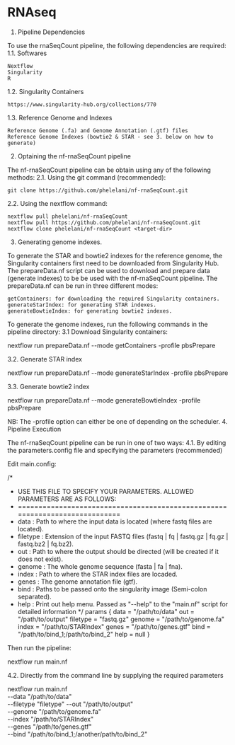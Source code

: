 # RNAseq
1. Pipeline Dependencies

To use the rnaSeqCount pipeline, the following dependencies are required:
1.1. Softwares

    Nextflow
    Singularity
    R

1.2. Singularity Containers

    https://www.singularity-hub.org/collections/770

1.3. Reference Genome and Indexes

    Reference Genome (.fa) and Genome Annotation (.gtf) files
    Reference Genome Indexes (bowtie2 & STAR - see 3. below on how to generate)

2. Optaining the nf-rnaSeqCount pipeline

The nf-rnaSeqCount pipeline can be obtain using any of the following methods:
2.1. Using the git command (recommended):

    git clone https://github.com/phelelani/nf-rnaSeqCount.git

2.2. Using the nextflow command:

    nextflow pull phelelani/nf-rnaSeqCount
    nextflow pull https://github.com/phelelani/nf-rnaSeqCount.git
    nextflow clone phelelani/nf-rnaSeqCount <target-dir>

3. Generating genome indexes.

To generate the STAR and bowtie2 indexes for the reference genome, the Singularity containers first need to be downloaded from Singularity Hub. The prepareData.nf script can be used to download and prepare data (generate indexes) to be be used with the nf-rnaSeqCount pipeline. The prepareData.nf can be run in three different modes:

    getContainers: for downloading the required Singularity containers.
    generateStarIndex: for generating STAR indexes.
    generateBowtieIndex: for generating bowtie2 indexes.

To generate the genome indexes, run the following commands in the pipeline directory:
3.1 Download Singularity containers:

nextflow run prepareData.nf --mode getContainers -profile pbsPrepare

3.2. Generate STAR index

nextflow run prepareData.nf --mode generateStarIndex -profile pbsPrepare

3.3. Generate bowtie2 index

nextflow run prepareData.nf --mode generateBowtieIndex -profile pbsPrepare

NB: The -profile option can either be one of depending on the scheduler.
4. Pipeline Execution

The nf-rnaSeqCount pipeline can be run in one of two ways:
4.1. By editing the parameters.config file and specifying the parameters (recommended)

Edit main.config:

/*
 *  USE THIS FILE TO SPECIFY YOUR PARAMETERS. ALLOWED PARAMETERS ARE AS FOLLOWS:
 *  ============================================================================
 *  data      : Path to where the input data is located (where fastq files are located).
 *  filetype  : Extension of the input FASTQ files (fastq | fq | fastq.gz | fq.gz | fastq.bz2 | fq.bz2).
 *  out       : Path to where the output should be directed (will be created if it does not exist).
 *  genome    : The whole genome sequence (fasta | fa | fna).
 *  index     : Path to where the STAR index files are locaded.
 *  genes     : The genome annotation file (gtf).
 *  bind      : Paths to be passed onto the singularity image (Semi-colon separated).
 *  help      : Print out help menu. Passed as "--help" to the "main.nf" script for detailed information
 */
params {
    data      = "/path/to/data"
    out       = "/path/to/output"
    filetype  = "fastq.gz"
    genome    = "/path/to/genome.fa"  
    index     = "/path/to/STARIndex"
    genes     = "/path/to/genes.gtf" 
    bind      = "/path/to/bind_1;/path/to/bind_2"
    help      = null
}

Then run the pipeline:

nextflow run main.nf

4.2. Directly from the command line by supplying the required parameters

nextflow run main.nf \
    --data "/path/to/data" \
    --filetype "filetype"
    --out "/path/to/output" \
    --genome "/path/to/genome.fa" \
    --index "/path/to/STARIndex" \
    --genes "/path/to/genes.gtf" \
    --bind "/path/to/bind_1;/another/path/to/bind_2"
